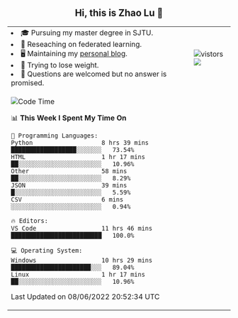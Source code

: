 <h2 align="center"> Hi, this is Zhao Lu 👋</h2>

<table style="overflow:hidden;">
    <tr> 
        <td>
            <li>🎓 Pursuing my master degree in SJTU.</li>
            <li>🌱 Reseaching on federated learning.</li>
            <li>🖥️ Maintaining my <a href="https://ifarewell.xyz">personal blog</a>.</li>
            <li>💪 Trying to lose weight.</li>
            <li>💬 Questions are welcomed but no answer is promised.</li> 
        </td>
        <td>
            <img src="https://visitor-badge.glitch.me/badge?page_id=ifarewell" alt="vistors" />
        <br>
          <img src="https://github-readme-stats.vercel.app/api?username=ifarewell&theme=graywhite&hide=prs,contribs&show_icons=true&hide_border=true&icon_color=CE1D2D&text_color=718096&bg_color=ffffff&hide_title=true" />
        </td>
    </tr>
    <tr>
        <td colspan="2">
            
<!--START_SECTION:waka-->
![Code Time](http://img.shields.io/badge/Code%20Time-192%20hrs%2019%20mins-blue)

📊 **This Week I Spent My Time On** 

```text
💬 Programming Languages: 
Python                   8 hrs 39 mins       ██████████████████░░░░░░░   73.54% 
HTML                     1 hr 17 mins        ██░░░░░░░░░░░░░░░░░░░░░░░   10.96% 
Other                    58 mins             ██░░░░░░░░░░░░░░░░░░░░░░░   8.29% 
JSON                     39 mins             █░░░░░░░░░░░░░░░░░░░░░░░░   5.59% 
CSV                      6 mins              ░░░░░░░░░░░░░░░░░░░░░░░░░   0.94%

🔥 Editors: 
VS Code                  11 hrs 46 mins      █████████████████████████   100.0%

💻 Operating System: 
Windows                  10 hrs 29 mins      ██████████████████████░░░   89.04% 
Linux                    1 hr 17 mins        ██░░░░░░░░░░░░░░░░░░░░░░░   10.96%

```


 Last Updated on 08/06/2022 20:52:34 UTC
<!--END_SECTION:waka-->
            
</td></tr>
</table>

